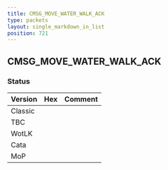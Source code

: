 ```yaml
---
title: CMSG_MOVE_WATER_WALK_ACK
type: packets
layout: single_markdown_in_list
position: 721
---
```


## CMSG_MOVE_WATER_WALK_ACK

### Status

Version    | Hex        | Comment
---------- | ---------- | ---------- 
Classic    |            | 
TBC        |            |
WotLK      |            |
Cata       |            |
MoP        |            | 